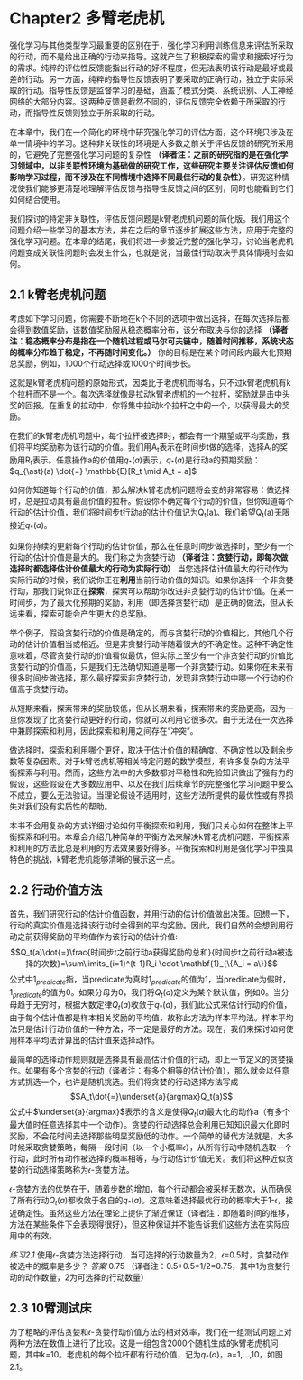 # Chapter2 多臂老虎机
强化学习与其他类型学习最重要的区别在于，强化学习利用训练信息来评估所采取的行动，而不是给出正确的行动来指导。这就产生了积极探索的需求和搜索好行为的需求。纯粹的评估性反馈能指出行动的好坏程度，但无法表明该行动是最好或最差的行动。另一方面，纯粹的指导性反馈表明了要采取的正确行动，独立于实际采取的行动。指导性反馈是监督学习的基础，涵盖了模式分类、系统识别、人工神经网络的大部分内容。这两种反馈是截然不同的，评估反馈完全依赖于所采取的行动，而指导性反馈则独立于所采取的行动。

在本章中，我们在一个简化的环境中研究强化学习的评估方面，这个环境只涉及在单一情境中的学习。这种非关联性的环境是大多数之前关于评估反馈的研究所采用的，它避免了完整强化学习问题的复杂性 **（译者注：之前的研究指的是在强化学习领域中，以非关联性环境为基础做的研究工作，这些研究主要关注评估反馈如何影响学习过程，而不涉及在不同情境中选择不同最佳行动的复杂性）**。研究这种情况使我们能够更清楚地理解评估反馈与指导性反馈之间的区别，同时也能看到它们如何结合使用。

我们探讨的特定非关联性，评估反馈问题是k臂老虎机问题的简化版。我们用这个问题介绍一些学习的基本方法，并在之后的章节逐步扩展这些方法，应用于完整的强化学习问题。在本章的结尾，我们将进一步接近完整的强化学习，讨论当老虎机问题变成关联性问题时会发生什么，也就是说，当最佳行动取决于具体情境时会如何。


##  2.1 k臂老虎机问题
考虑如下学习问题，你需要不断地在k个不同的选项中做出选择，在每次选择后都会得到数值奖励，该数值奖励服从稳态概率分布，该分布取决与你的选择 **（译者注：稳态概率分布是指在一个随机过程或马尔可夫链中，随着时间推移，系统状态的概率分布趋于稳定，不再随时间变化。）** 你的目标是在某个时间段内最大化预期总奖励，例如，1000个行动选择或1000个时间步长。

这就是k臂老虎机问题的原始形式，因类比于老虎机而得名，只不过k臂老虎机有k个拉杆而不是一个。每次选择就像是拉动k臂老虎机的一个拉杆，奖励就是击中头奖的回报。在重复的拉动中，你将集中拉动k个拉杆之中的一个，以获得最大的奖励。

在我们的k臂老虎机问题中，每个拉杆被选择时，都会有一个期望或平均奖励，我们将平均奖励称为该行动的价值。我们用A<sub>t</sub>表示在时间步t做的选择，选择A<sub>t</sub>的奖励用R<sub>t</sub>表示。任意操作a的价值用$`q_{\ast}(a)`$表示，$`q_{\ast}(a)`$是行动a的预期奖励：
$q_{\ast}(a) \dot{=} \mathbb{E}[R_t \mid A_t = a]$

如何你知道每个行动的价值，那么解决k臂老虎机问题将会变的非常容易：做选择时，总是拉动具有最高价值的拉杆。假设你不确定每个行动的价值，但你知道每个行动的估计价值，我们将时间步t行动a的估计价值记为Q<sub>t</sub>(a)。我们希望Q<sub>t</sub>(a)无限接近$`q_{\ast}(a)`$。

如果你持续的更新每个行动的估计价值，那么在任意时间步做选择时，至少有一个行动的估计价值是最大的。我们称之为贪婪行动 **（译者注：贪婪行动，即每次做选择时都选择估计价值最大的行动为实际行动）** 当您选择估计值最大的行动作为实际行动的时候，我们说你正在**利用**当前行动价值的知识。如果你选择一个非贪婪行动，那我们说你正在**探索**，探索可以帮助你改进非贪婪行动的估计价值。在某一时间步，为了最大化预期的奖励，利用（即选择贪婪行动）是正确的做法，但从长远来看，探索可能会产生更大的总奖励。

举个例子，假设贪婪行动的价值是确定的，而与贪婪行动的价值相比，其他几个行动的估计价值相当或相近。但是非贪婪行动伴随着很大的不确定性。这种不确定性意味着，尽管贪婪行动的价值看似最优，但实际上至少有一个非贪婪行动的价值比贪婪行动的价值高，只是我们无法确切知道是哪一个非贪婪行动。如果你在未来有很多时间步做选择，那么最好探索非贪婪行动，发现非贪婪行动中哪一个行动的价值高于贪婪行动。

从短期来看，探索带来的奖励较低，但从长期来看，探索带来的奖励更高，因为一旦你发现了比贪婪行动更好的行动，你就可以利用它很多次。由于无法在一次选择中兼顾探索和利用，因此探索和利用之间存在“冲突”。

做选择时，探索和利用哪个更好，取决于估计价值的精确度、不确定性以及剩余步数等复杂因素。对于k臂老虎机等相关特定问题的数学模型，有许多复杂的方法平衡探索与利用。然而，这些方法中的大多数都对平稳性和先验知识做出了强有力的假设，这些假设在大多数应用中、以及在我们后续章节的完整强化学习问题中要么不成立，要么无法验证。当理论假设不适用时，这些方法所提供的最优性或有界损失对我们没有实质性的帮助。

本书不会用复杂的方式详细讨论如何平衡探索和利用，我们只关心如何在整体上平衡探索和利用。本章会介绍几种简单的平衡方法来解决k臂老虎机问题，平衡探索和利用的方法比总是利用的方法效果要好得多。平衡探索和利用是强化学习中独具特色的挑战，k臂老虎机能够清晰的展示这一点。

## 2.2 行动价值方法
首先，我们研究行动的估计价值函数，并用行动的估计价值做出决策。回想一下，行动的真实价值是选择该行动时会得到的平均奖励。因此，我们自然的会想到用行动之前获得奖励的平均值作为该行动的估计价值:
$$Q_t(a)\dot{=}\frac{时间步t之前行动a获得奖励的总和}{时间步t之前行动a被选择的次数}=\sum\limits_{i=1}^{t-1}R_i \cdot \mathbf{1}_{\{A_i = a\}}$$
公式中$`1_{predicate}`$指，当predicate为真时$`1_{predicate}`$的值为1，当predicate为假时，$`1_{predicate}`$的值为0。如果分母为0，我们将$`Q_t(a)`$定义为某个默认值，例如0。当分母趋于无穷时，根据大数定律$`Q_t(a)`$收敛于$`q_*(a)`$，我们此公式来估计行动的价值，由于每个估计值都是样本相关奖励的平均值，故称此方法为样本平均法。样本平均法只是估计行动价值的一种方法，不一定是最好的方法。现在，我们来探讨如何使用样本平均法计算出的估计值来选择动作。

最简单的选择动作规则就是选择具有最高估计价值的行动，即上一节定义的贪婪操作。如果有多个贪婪的行动（译者注：有多个相等的估计价值），那么就会以任意方式挑选一个，也许是随机挑选。我们将贪婪的行动选择方法写成
$$A_t\dot{=}\underset{a}{argmax}Q_t(a)$$
公式中$`\underset{a}{argmax}`$表示的含义是使得$`Q_t(a)`$最大化的动作a（有多个最大值时任意选择其中一个动作）。贪婪的行动选择总会利用已知知识最大化即时奖励，不会花时间去选择那些明显奖励低的动作。一个简单的替代方法就是，大多时候采取贪婪策略，每隔一段时间（以一个小概率𝜖），从所有行动中随机选取一个行动，此时所有动作被选择的概率相等，与行动估计价值无关。我们将这种近似贪婪的行动选择策略称为𝜖-贪婪方法。

𝜖-贪婪方法的优势在于，随着步数的增加，每个行动都会被采样无数次，从而确保了所有行动$`Q_t(a)`$都收敛于各自的$`q_*(a)`$。这意味着选择最优行动的概率大于1-𝜖，接近确定性。虽然这些方法在理论上提供了渐近保证（译者注：即随着时间的推移，方法在某些条件下会表现得很好），但这种保证并不能告诉我们这些方法在实际应用中的有效。

_练习2.1_  使用𝜖-贪婪方法选择行动，当可选择的行动数量为2，𝜖=0.5时，贪婪动作被选中的概率是多少？
_答案_ 0.75 （译者注：0.5+0.5*1/2=0.75，其中1为贪婪行动的动作数量，2为可选择的行动数量）

## 2.3 10臂测试床
为了粗略的评估贪婪和𝜖-贪婪行动价值方法的相对效率，我们在一组测试问题上对两种方法在数值上进行了比较。这是一组包含2000个随机生成的k臂老虎机问题，其中k=10。老虎机的每个拉杆都有行动价值，记为$`q_*(a)`$，a=1,...,10，如图2.1。



